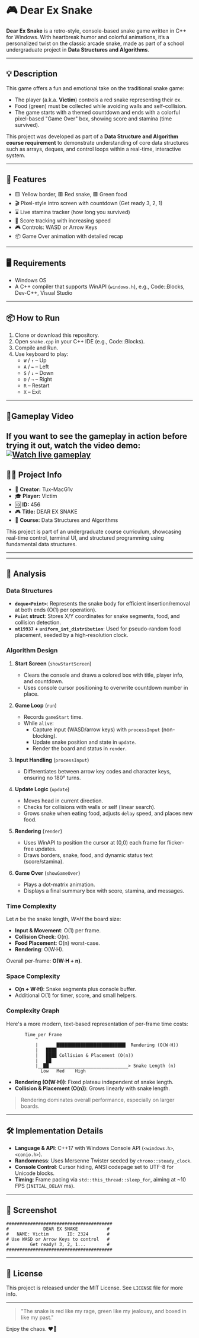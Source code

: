 # 🎮 Dear Ex Snake

**Dear Ex Snake** is a retro-style, console-based snake game written in C++ for Windows. With heartbreak humor and colorful animations, it’s a personalized twist on the classic arcade snake, made as part of a school undergraduate project in **Data Structures and Algorithms**.

---

## 💡 Description

This game offers a fun and emotional take on the traditional snake game:
- The player (a.k.a. **Victim**) controls a red snake representing their ex.
- Food (green) must be collected while avoiding walls and self-collision.
- The game starts with a themed countdown and ends with a colorful pixel-based "Game Over" box, showing score and stamina (time survived).

This project was developed as part of a **Data Structure and Algorithm course requirement** to demonstrate understanding of core data structures such as arrays, deques, and control loops within a real-time, interactive system.

---

## 🧠 Features

- 🟨 Yellow border, 🟥 Red snake, 🟩 Green food
- 🎬 Pixel-style intro screen with countdown (Get ready 3, 2, 1)
- ⌛ Live stamina tracker (how long you survived)
- 🎯 Score tracking with increasing speed
- 🎮 Controls: WASD or Arrow Keys
- 📦 Game Over animation with detailed recap

---

## 🖥️ Requirements

- Windows OS
- A C++ compiler that supports WinAPI (`windows.h`), e.g., Code::Blocks, Dev-C++, Visual Studio

---

## 📦 How to Run

1. Clone or download this repository.
2. Open `snake.cpp` in your C++ IDE (e.g., Code::Blocks).
3. Compile and Run.
4. Use keyboard to play:
   - `W` / `↑` – Up
   - `A` / `←` – Left
   - `S` / `↓` – Down
   - `D` / `→` – Right
   - `R` – Restart
   - `X` – Exit

---

## 🎥Gameplay Video

If you want to see the gameplay in action before trying it out, watch the video demo:
[![Watch live gameplay](https://img.icons8.com/fluency/96/youtube-play.png)](https://streamable.com/e/3z5pwm)
---

## 🧑‍💻 Project Info

- 👤 **Creator:** Tux-MacG1v
- 🎓 **Player:** Victim
- 🆔 **ID:** 456
- 🎮 **Title:** DEAR EX SNAKE
- 📘 **Course:** Data Structures and Algorithms

This project is part of an undergraduate course curriculum, showcasing real-time control, terminal UI, and structured programming using fundamental data structures.

---

---

## 🔎 Analysis

### Data Structures

- **`deque<Point>`**: Represents the snake body for efficient insertion/removal at both ends (O(1) per operation).
- **`Point` struct**: Stores X/Y coordinates for snake segments, food, and collision detection.
- **`mt19937` + `uniform_int_distribution`**: Used for pseudo-random food placement, seeded by a high-resolution clock.

### Algorithm Design

1. **Start Screen** (`showStartScreen`)  
   - Clears the console and draws a colored box with title, player info, and countdown.  
   - Uses console cursor positioning to overwrite countdown number in place.

2. **Game Loop** (`run`)  
   - Records `gameStart` time.  
   - While `alive`:  
     - Capture input (WASD/arrow keys) with `processInput` (non-blocking).  
     - Update snake position and state in `update`.  
     - Render the board and status in `render`.

3. **Input Handling** (`processInput`)  
   - Differentiates between arrow key codes and character keys, ensuring no 180° turns.

4. **Update Logic** (`update`)  
   - Moves head in current direction.  
   - Checks for collisions with walls or self (linear search).  
   - Grows snake when eating food, adjusts `delay` speed, and places new food.

5. **Rendering** (`render`)  
   - Uses WinAPI to position the cursor at (0,0) each frame for flicker-free updates.  
   - Draws borders, snake, food, and dynamic status text (score/stamina).

6. **Game Over** (`showGameOver`)  
   - Plays a dot-matrix animation.  
   - Displays a final summary box with score, stamina, and messages.

### Time Complexity

Let *n* be the snake length, *W×H* the board size:

- **Input & Movement**: O(1) per frame.
- **Collision Check**: O(n).
- **Food Placement**: O(n) worst-case.
- **Rendering**: O(W·H).

Overall per-frame: **O(W·H + n)**.

### Space Complexity

- **O(n + W·H)**: Snake segments plus console buffer.
- Additional O(1) for timer, score, and small helpers.

### Complexity Graph

Here's a more modern, text-based representation of per-frame time costs:

```
       Time per Frame
           ^
           |       ██████████████████████████  Rendering (O(W·H))
           |   ████                          
           |   ████ Collision & Placement (O(n))
           |   ██                             
           |__██______________________________> Snake Length (n)
             Low   Med    High
```
- **Rendering (O(W·H))**: Fixed plateau independent of snake length.
- **Collision & Placement (O(n))**: Grows linearly with snake length.

> Rendering dominates overall performance, especially on larger boards.

---

## 🛠️ Implementation Details

- **Language & API**: C++17 with Windows Console API (`<windows.h>`, `<conio.h>`).
- **Randomness**: Uses Mersenne Twister seeded by `chrono::steady_clock`.
- **Console Control**: Cursor hiding, ANSI codepage set to UTF-8 for Unicode blocks.
- **Timing**: Frame pacing via `std::this_thread::sleep_for`, aiming at ~10 FPS (`INITIAL_DELAY` ms).

---

## 📸 Screenshot

```
########################################
#             DEAR EX SNAKE           #
#   NAME: Victim       ID: 2324       #
# Use WASD or Arrow Keys to control   #
#        Get ready! 3, 2, 1...        #
########################################
```

---

## 📄 License

This project is released under the MIT License. See `LICENSE` file for more info.

---

> "The snake is red like my rage, green like my jealousy, and boxed in like my past."

Enjoy the chaos. ❤️🐍
